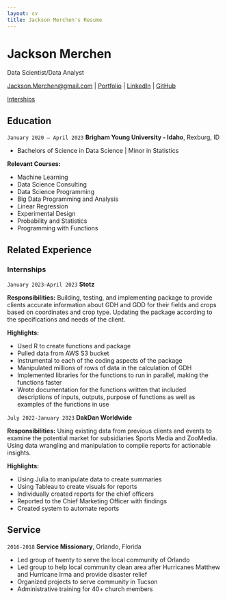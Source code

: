 ```yaml
---
layout: cv
title: Jackson Merchen's Resume
---
```

# Jackson Merchen
Data Scientist/Data Analyst

<div id="webaddress">
<a href="Jackson.Merchen@gmail.com">Jackson.Merchen@gmail.com</a>
| <a href="https://jmerchen.github.io/Jackson_Merchen.github.io/">Portfolio</a>
| <a href="https://www.linkedin.com/in/jackson-merchen/">LinkedIn</a>
| <a href="https://github.com/JMerchen">GitHub</a>
</div>

[Interships](#internships)

<!-- https://www.monique.tech/the-art-of-markdown -->

## Education

`January 2020 — April 2023` **Brigham Young University - Idaho**, Rexburg, ID

-   Bachelors of Science in Data Science | Minor in Statistics

**Relevant Courses:**

-   Machine Learning
-   Data Science Consulting
-   Data Science Programming
-   Big Data Programming and Analysis
-   Linear Regression
-   Experimental Design
-   Probability and Statistics
-   Programming with Functions

## Related Experience

### Internships

`January 2023—April 2023` **Stotz**

**Responsibilities:** Building, testing, and implementing package to provide clients accurate information about GDH and GDD for their fields and crops based on coordinates and crop type. Updating the package according to the specifications and needs of the client.

**Highlights:**

- Used R to create functions and package
- Pulled data from AWS S3 bucket
- Instrumental to each of the coding aspects of the package
- Manipulated millions of rows of data in the calculation of GDH
- Implemented libraries for the functions to run in parallel, making the functions faster
- Wrote documentation for the functions written that included descriptions of inputs, outputs, purpose of functions as well as examples of the functions in use

`July 2022-January 2023` **DakDan Worldwide**

**Responsibilities:** Using existing data from previous clients and events to examine the potential market for subsidiaries Sports Media and ZooMedia. Using data wrangling and manipulation to compile reports for actionable insights.

**Highlights:**

- Using Julia to manipulate data to create summaries
- Using Tableau to create visuals for reports
- Individually created reports for the chief officers
- Reported to the Chief Marketing Officer with findings
- Created system to automate reports

## Service

`2016-2018` **Service Missionary**, Orlando, Florida

- Led group of twenty to serve the local community of Orlando
- Led group to help local community clean area after Hurricanes Matthew and Hurricane Irma and provide
disaster relief
- Organized projects to serve community in Tucson
- Administrative training for 40+ church members


<!-- ### Footer

Last updated: March 2023 -->


